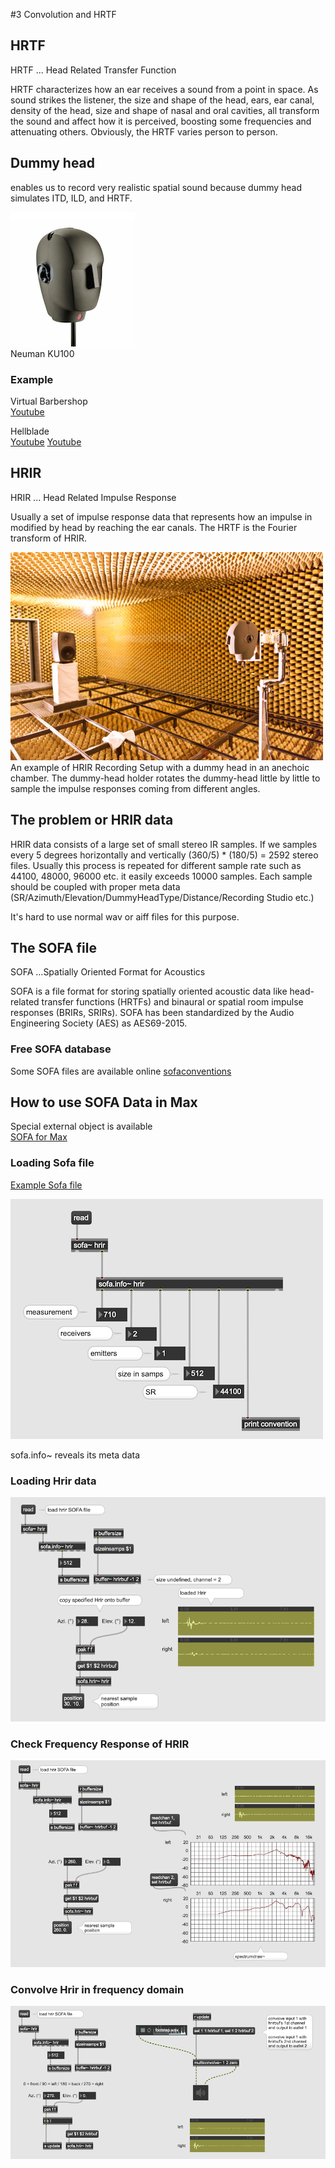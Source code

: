 #3 Convolution and HRTF

## HRTF

HRTF ... Head Related Transfer Function

HRTF characterizes how an ear receives a sound from a point in space. As sound strikes the listener, the size and shape of the head, ears, ear canal, density of the head, size and shape of nasal and oral cavities, all transform the sound and affect how it is perceived, boosting some frequencies and attenuating others. Obviously, the HRTF varies person to person.

## Dummy head

enables us to record very realistic spatial sound because dummy head simulates ITD, ILD, and HRTF. 

![](K3/png/neumannKU100.png)  
Neuman KU100

### Example 

Virtual Barbershop  
[Youtube](https://www.youtube.com/watch?v=IUDTlvagjJA)

Hellblade  
[Youtube](https://youtu.be/gFdPXCzxMg8?t=168)
[Youtube](https://youtu.be/5-D57571odo?t=165)

## HRIR 

HRIR ... Head Related Impulse Response

Usually a set of impulse response data that represents how an impulse in modified by head by reaching the ear canals. The HRTF is the Fourier transform of HRIR.  

![](K3/png/hrtf.jpg)  
An example of HRIR Recording Setup with a dummy head in an anechoic chamber. The dummy-head holder rotates the dummy-head little by little to sample the impulse responses coming from different angles.

## The problem or HRIR data

HRIR data consists of a large set of small  stereo IR samples. 
If we samples every 5 degrees horizontally and vertically (360/5) * (180/5) = 2592 stereo files.
Usually this process is repeated for different sample rate such as 44100, 48000, 96000 etc. it easily exceeds 10000 samples. 
Each sample should be coupled with proper meta data (SR/Azimuth/Elevation/DummyHeadType/Distance/Recording Studio etc.)

It's hard to use normal wav or aiff files for this purpose.

## The SOFA file


SOFA ...Spatially Oriented Format for Acoustics

SOFA is a file format for storing spatially oriented acoustic data like head-related transfer functions (HRTFs) and binaural or spatial room impulse responses (BRIRs, SRIRs). SOFA has been standardized by the Audio Engineering Society (AES) as AES69-2015. 

### Free SOFA database

Some SOFA files are available online
[sofaconventions](https://www.sofaconventions.org/mediawiki/index.php/Files)

## How to use SOFA Data in Max

Special external object is available   
[SOFA for Max](https://github.com/APL-Huddersfield/SOFA-for-Max/releases/tag/0.3.2)

### Loading Sofa file

[Example Sofa file](K3/mit_kemar_large_pinna.sofa)

![](K3/png/sofa_meta.png)

sofa.info~ reveals its meta data

### Loading Hrir data

![](K3/png/loading_hrir.png)

### Check Frequency Response of HRIR

![](K3/png/spectrumdraw.png)


### Convolve Hrir in frequency domain 

![](K3/png/sofa_convolve.png)
